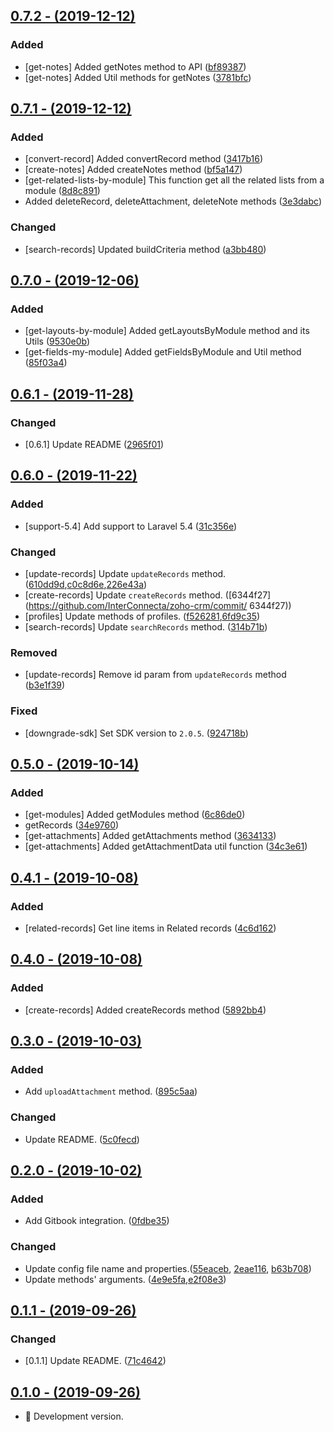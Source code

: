 ## [0.7.2 - (2019-12-12)](https://github.com/InterConnecta/zoho-crm/compare/0.7.1...0.7.2)

### Added
  - [get-notes] Added getNotes method to API ([bf89387](https://github.com/InterConnecta/zoho-crm/commit/bf89387))
  - [get-notes] Added Util methods for getNotes ([3781bfc](https://github.com/InterConnecta/zoho-crm/commit/3781bfc))

## [0.7.1 - (2019-12-12)](https://github.com/InterConnecta/zoho-crm/compare/0.7.0...0.7.1)

### Added
- [convert-record] Added convertRecord method ([3417b16](https://github.com/InterConnecta/zoho-crm/commit/3417b16))
- [create-notes] Added createNotes method ([bf5a147](https://github.com/InterConnecta/zoho-crm/commit/bf5a147))
- [get-related-lists-by-module] This function get all the related lists from a module ([8d8c891](https://github.com/InterConnecta/zoho-crm/commit/8d8c891))
- Added deleteRecord, deleteAttachment, deleteNote methods ([3e3dabc](https://github.com/InterConnecta/zoho-crm/commit/3e3dabc))
### Changed
- [search-records] Updated buildCriteria method ([a3bb480](https://github.com/InterConnecta/zoho-crm/commit/a3bb480))


## [0.7.0 - (2019-12-06)](https://github.com/InterConnecta/zoho-crm/compare/0.6.1...0.7.0)

### Added
  - [get-layouts-by-module] Added getLayoutsByModule method and its Utils ([9530e0b](https://github.com/InterConnecta/zoho-crm/commit/9530e0b))
  - [get-fields-my-module] Added getFieldsByModule and Util method ([85f03a4](https://github.com/InterConnecta/zoho-crm/commit/85f03a4))

## [0.6.1 - (2019-11-28)](https://github.com/InterConnecta/zoho-crm/compare/0.6.0...0.6.1)

### Changed
- [0.6.1] Update README ([2965f01](https://github.com/InterConnecta/zoho-crm/commit/2965f01))


## [0.6.0 - (2019-11-22)](https://github.com/InterConnecta/zoho-crm/compare/0.5.0...0.6.0)

### Added
  - [support-5.4] Add support to Laravel 5.4 ([31c356e](https://github.com/InterConnecta/zoho-crm/commit/31c356e))
### Changed
- [update-records] Update `updateRecords` method. ([610dd9d](https://github.com/InterConnecta/zoho-crm/commit/610dd9d),[c0c8d6e](https://github.com/InterConnecta/zoho-crm/commit/c0c8d6e),[226e43a](https://github.com/InterConnecta/zoho-crm/commit/226e43a))
- [create-records] Update `createRecords` method. ([6344f27](https://github.com/InterConnecta/zoho-crm/commit/
6344f27))
- [profiles] Update methods of profiles. ([f526281](https://github.com/InterConnecta/zoho-crm/commit/f526281),[6fd9c35](https://github.com/InterConnecta/zoho-crm/commit/6fd9c35))
- [search-records] Update `searchRecords` method. ([314b71b](https://github.com/InterConnecta/zoho-crm/commit/314b71b))
### Removed
- [update-records] Remove id param from `updateRecords` method ([b3e1f39](https://github.com/InterConnecta/zoho-crm/commit/b3e1f39))
### Fixed
- [downgrade-sdk] Set SDK version to `2.0.5`. ([924718b](https://github.com/InterConnecta/zoho-crm/commit/924718b))


## [0.5.0 - (2019-10-14)](https://github.com/InterConnecta/zoho-crm/compare/0.4.1...0.5.0)

### Added
- [get-modules] Added getModules method ([6c86de0](https://github.com/InterConnecta/zoho-crm/commit/6c86de0))
- getRecords ([34e9760](https://github.com/InterConnecta/zoho-crm/commit/34e9760))
- [get-attachments] Added getAttachments method ([3634133](https://github.com/InterConnecta/zoho-crm/commit/3634133))
- [get-attachments] Added getAttachmentData util function ([34c3e61](https://github.com/InterConnecta/zoho-crm/commit/34c3e61))


## [0.4.1 - (2019-10-08)](https://github.com/InterConnecta/zoho-crm/compare/0.4.0...0.4.1)

### Added
  - [related-records] Get line items in Related records ([4c6d162](https://github.com/InterConnecta/zoho-crm/commit/4c6d162))


## [0.4.0 - (2019-10-08)](https://github.com/InterConnecta/zoho-crm/compare/0.3.0...0.4.0)

### Added
  - [create-records] Added createRecords method ([5892bb4](https://github.com/InterConnecta/zoho-crm/commit/5892bb4))


## [0.3.0 - (2019-10-03)](https://github.com/InterConnecta/zoho-crm/compare/0.2.0...0.3.0)

### Added
- Add `uploadAttachment` method. ([895c5aa](https://github.com/InterConnecta/zoho-crm/commit/895c5aa))
### Changed
- Update README. ([5c0fecd](https://github.com/InterConnecta/zoho-crm/commit/5c0fecd))


## [0.2.0 - (2019-10-02)](https://github.com/InterConnecta/zoho-crm/compare/0.1.1...0.2.0)

### Added
- Add Gitbook integration. ([0fdbe35](https://github.com/InterConnecta/zoho-crm/commit/0fdbe35))

### Changed
- Update config file name and properties.([55eaceb](https://github.com/InterConnecta/zoho-crm/commit/55eaceb), [2eae116](https://github.com/InterConnecta/zoho-crm/commit/2eae116), [b63b708](https://github.com/InterConnecta/zoho-crm/commit/b63b708))
- Update methods' arguments. ([4e9e5fa](https://github.com/InterConnecta/zoho-crm/commit/4e9e5fa),[e2f08e3](https://github.com/InterConnecta/zoho-crm/commit/e2f08e3))


## [0.1.1 - (2019-09-26)](https://github.com/InterConnecta/zoho-crm/compare/0.1.0...0.1.1)

### Changed
- [0.1.1] Update README. ([71c4642](https://github.com/InterConnecta/zoho-crm/commit/71c4642))


## [0.1.0 - (2019-09-26)](https://github.com/InterConnecta/zoho-crm/compare/0.0.0...0.1.0)

- :tada: Development version.
